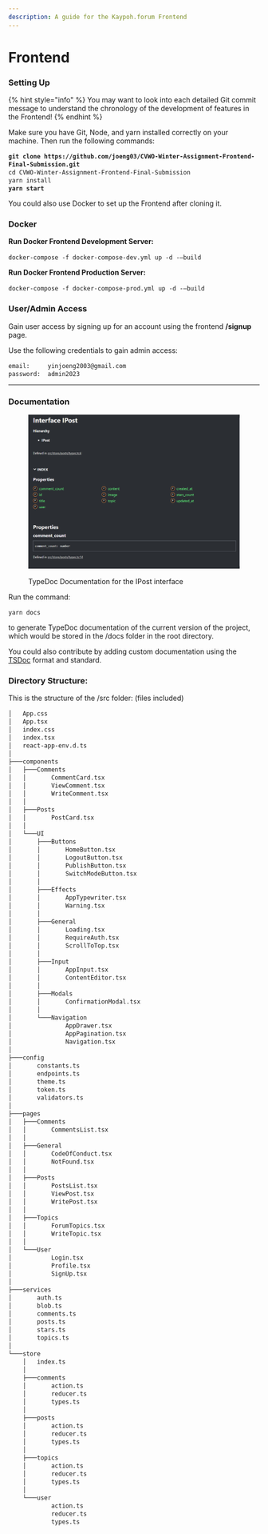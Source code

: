 ```yaml
---
description: A guide for the Kaypoh.forum Frontend
---
```


# Frontend

### Setting Up

{% hint style="info" %}
You may want to look into each detailed Git commit message to understand the chronology of the development of features in the Frontend!
{% endhint %}

Make sure you have Git, Node, and yarn installed correctly on your machine. Then run the following commands:

<pre data-line-numbers><code><strong>git clone https://github.com/joeng03/CVWO-Winter-Assignment-Frontend-Final-Submission.git
</strong>cd CVWO-Winter-Assignment-Frontend-Final-Submission
yarn install
<strong>yarn start
</strong></code></pre>

You could also use Docker to set up the Frontend after cloning it.



### Docker

**Run Docker Frontend Development Server:**

`docker-compose -f docker-compose-dev.yml up -d -–build`

**Run Docker Frontend Production Server:**

`docker-compose -f docker-compose-prod.yml up -d -–build`

###

### User/Admin Access

Gain user access by signing up for an account using the frontend **/signup** page.

Use the following credentials to gain admin access:

```
email:     yinjoeng2003@gmail.com
password:  admin2023
```

****

### Documentation

<figure><img src=".gitbook/assets/image (17).png" alt=""><figcaption><p>TypeDoc Documentation for the IPost interface</p></figcaption></figure>

Run the command:

```
yarn docs
```

to generate TypeDoc documentation of the current version of the project, which would be stored in the /docs folder in the root directory.

You could also contribute by adding custom documentation using the [TSDoc](https://tsdoc.org/) format and standard.



### **Directory Structure:**

This is the structure of the /src folder: (files included)

```
│   App.css
│   App.tsx
│   index.css
│   index.tsx
│   react-app-env.d.ts
│
├───components
│   ├───Comments
│   │       CommentCard.tsx
│   │       ViewComment.tsx
│   │       WriteComment.tsx
│   │
│   ├───Posts
│   │       PostCard.tsx
│   │
│   └───UI
│       ├───Buttons
│       │       HomeButton.tsx
│       │       LogoutButton.tsx
│       │       PublishButton.tsx
│       │       SwitchModeButton.tsx
│       │
│       ├───Effects
│       │       AppTypewriter.tsx
│       │       Warning.tsx
│       │
│       ├───General
│       │       Loading.tsx
│       │       RequireAuth.tsx
│       │       ScrollToTop.tsx
│       │
│       ├───Input
│       │       AppInput.tsx
│       │       ContentEditor.tsx
│       │
│       ├───Modals
│       │       ConfirmationModal.tsx
│       │
│       └───Navigation
│               AppDrawer.tsx
│               AppPagination.tsx
│               Navigation.tsx
│
├───config
│       constants.ts
│       endpoints.ts
│       theme.ts
│       token.ts
│       validators.ts
│
├───pages
│   ├───Comments
│   │       CommentsList.tsx
│   │
│   ├───General
│   │       CodeOfConduct.tsx
│   │       NotFound.tsx
│   │
│   ├───Posts
│   │       PostsList.tsx
│   │       ViewPost.tsx
│   │       WritePost.tsx
│   │
│   ├───Topics
│   │       ForumTopics.tsx
│   │       WriteTopic.tsx
│   │
│   └───User
│           Login.tsx
│           Profile.tsx
│           SignUp.tsx
│
├───services
│       auth.ts
│       blob.ts
│       comments.ts
│       posts.ts
│       stars.ts
│       topics.ts
│
└───store
    │   index.ts
    │
    ├───comments
    │       action.ts
    │       reducer.ts
    │       types.ts
    │
    ├───posts
    │       action.ts
    │       reducer.ts
    │       types.ts
    │
    ├───topics
    │       action.ts
    │       reducer.ts
    │       types.ts
    │
    └───user
            action.ts
            reducer.ts
            types.ts
```

